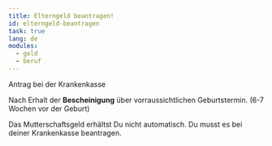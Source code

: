 ```yaml
---
title: Elterngeld beantragen!
id: elterngeld-beantragen
task: true
lang: de
modules:
  - geld
  - beruf
---
```


<todo-extension-panel title="Wo" icon="map-marker-alt">

Antrag bei der Krankenkasse

</todo-extension-panel>

<todo-extension-panel>
<template #title>Wann?</template>

Nach Erhalt der **Bescheinigung** über vorraussichtlichen Geburtstermin. (6-7 Wochen vor der Geburt)

</todo-extension-panel>

<todo-extension-panel>
<template #title>Achtung!</template>

Das Mutterschaftsgeld erhältst Du nicht automatisch. Du musst es bei deiner Krankenkasse beantragen.

</todo-extension-panel>

